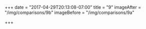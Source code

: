 +++
date = "2017-04-29T20:13:08-07:00"
title = "9"
imageAfter = "/img/comparisons/9b"
imageBefore = "/img/comparisons/9a"

+++

